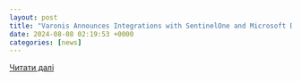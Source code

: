 ```yaml
---
layout: post
title: "Varonis Announces Integrations with SentinelOne and Microsoft Defender for Endpoint | Morningstar"
date: 2024-08-08 02:19:53 +0000
categories: [news]
---
```


[Читати далі](https://www.morningstar.com/news/globe-newswire/9200668/varonis-announces-integrations-with-sentinelone-and-microsoft-defender-for-endpoint)
